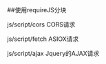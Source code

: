 ##使用requireJS分块

js/script/cors    CORS请求

js/script/fetch   ASIOX请求

js/script/ajax    Jquery的AJAX请求
